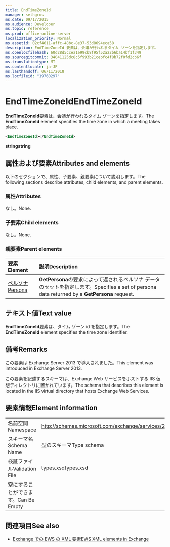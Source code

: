 ```yaml
---
title: EndTimeZoneId
manager: sethgros
ms.date: 09/17/2015
ms.audience: Developer
ms.topic: reference
ms.prod: office-online-server
localization_priority: Normal
ms.assetid: 02cf4611-affc-48bc-8e37-53d8694eca58
description: EndTimeZoneId 要素は、会議が行われるタイム ゾーンを指定します。
ms.openlocfilehash: 60d28d5ccea1e99cb8f95f52a22b6ba14bf1f349
ms.sourcegitcommit: 34041125dc8c5f993b21cebfc4f8b72f0fd2cb6f
ms.translationtype: MT
ms.contentlocale: ja-JP
ms.lasthandoff: 06/11/2018
ms.locfileid: "19760297"
---
```

# <a name="endtimezoneid"></a><span data-ttu-id="a81bb-103">EndTimeZoneId</span><span class="sxs-lookup"><span data-stu-id="a81bb-103">EndTimeZoneId</span></span>

<span data-ttu-id="a81bb-104">**EndTimeZoneId**要素は、会議が行われるタイム ゾーンを指定します。</span><span class="sxs-lookup"><span data-stu-id="a81bb-104">The **EndTimeZoneId** element specifies the time zone in which a meeting takes place.</span></span> 
  
```XML
<EndTimeZoneId></EndTimeZoneId>
```

 <span data-ttu-id="a81bb-105">**string**</span><span class="sxs-lookup"><span data-stu-id="a81bb-105">**string**</span></span>
## <a name="attributes-and-elements"></a><span data-ttu-id="a81bb-106">属性および要素</span><span class="sxs-lookup"><span data-stu-id="a81bb-106">Attributes and elements</span></span>

<span data-ttu-id="a81bb-107">以下のセクションで、属性、子要素、親要素について説明します。</span><span class="sxs-lookup"><span data-stu-id="a81bb-107">The following sections describe attributes, child elements, and parent elements.</span></span>
  
### <a name="attributes"></a><span data-ttu-id="a81bb-108">属性</span><span class="sxs-lookup"><span data-stu-id="a81bb-108">Attributes</span></span>

<span data-ttu-id="a81bb-109">なし。</span><span class="sxs-lookup"><span data-stu-id="a81bb-109">None.</span></span>
  
### <a name="child-elements"></a><span data-ttu-id="a81bb-110">子要素</span><span class="sxs-lookup"><span data-stu-id="a81bb-110">Child elements</span></span>

<span data-ttu-id="a81bb-111">なし。</span><span class="sxs-lookup"><span data-stu-id="a81bb-111">None.</span></span>
  
### <a name="parent-elements"></a><span data-ttu-id="a81bb-112">親要素</span><span class="sxs-lookup"><span data-stu-id="a81bb-112">Parent elements</span></span>

|<span data-ttu-id="a81bb-113">**要素**</span><span class="sxs-lookup"><span data-stu-id="a81bb-113">**Element**</span></span>|<span data-ttu-id="a81bb-114">**説明**</span><span class="sxs-lookup"><span data-stu-id="a81bb-114">**Description**</span></span>|
|:-----|:-----|
|[<span data-ttu-id="a81bb-115">ペルソナ</span><span class="sxs-lookup"><span data-stu-id="a81bb-115">Persona</span></span>](persona.md) <br/> |<span data-ttu-id="a81bb-116">**GetPersona**の要求によって返されるペルソナ データのセットを指定します。</span><span class="sxs-lookup"><span data-stu-id="a81bb-116">Specifies a set of persona data returned by a **GetPersona** request.</span></span>  <br/> |
   
## <a name="text-value"></a><span data-ttu-id="a81bb-117">テキスト値</span><span class="sxs-lookup"><span data-stu-id="a81bb-117">Text value</span></span>

<span data-ttu-id="a81bb-118">**EndTimeZoneId**要素は、タイム ゾーン id を指定します。</span><span class="sxs-lookup"><span data-stu-id="a81bb-118">The **EndTimeZoneId** element specifies the time zone identifier.</span></span> 
  
## <a name="remarks"></a><span data-ttu-id="a81bb-119">備考</span><span class="sxs-lookup"><span data-stu-id="a81bb-119">Remarks</span></span>

<span data-ttu-id="a81bb-120">この要素は Exchange Server 2013 で導入されました。</span><span class="sxs-lookup"><span data-stu-id="a81bb-120">This element was introduced in Exchange Server 2013.</span></span>
  
<span data-ttu-id="a81bb-121">この要素を記述するスキーマは、Exchange Web サービスをホストする IIS 仮想ディレクトリに置かれています。</span><span class="sxs-lookup"><span data-stu-id="a81bb-121">The schema that describes this element is located in the IIS virtual directory that hosts Exchange Web Services.</span></span>
  
## <a name="element-information"></a><span data-ttu-id="a81bb-122">要素情報</span><span class="sxs-lookup"><span data-stu-id="a81bb-122">Element information</span></span>

|||
|:-----|:-----|
|<span data-ttu-id="a81bb-123">名前空間</span><span class="sxs-lookup"><span data-stu-id="a81bb-123">Namespace</span></span>  <br/> |http://schemas.microsoft.com/exchange/services/2006/types  <br/> |
|<span data-ttu-id="a81bb-124">スキーマ名</span><span class="sxs-lookup"><span data-stu-id="a81bb-124">Schema Name</span></span>  <br/> |<span data-ttu-id="a81bb-125">型のスキーマ</span><span class="sxs-lookup"><span data-stu-id="a81bb-125">Type schema</span></span>  <br/> |
|<span data-ttu-id="a81bb-126">検証ファイル</span><span class="sxs-lookup"><span data-stu-id="a81bb-126">Validation File</span></span>  <br/> |<span data-ttu-id="a81bb-127">types.xsd</span><span class="sxs-lookup"><span data-stu-id="a81bb-127">types.xsd</span></span>  <br/> |
|<span data-ttu-id="a81bb-128">空にすることができます。</span><span class="sxs-lookup"><span data-stu-id="a81bb-128">Can Be Empty</span></span>  <br/> ||
   
## <a name="see-also"></a><span data-ttu-id="a81bb-129">関連項目</span><span class="sxs-lookup"><span data-stu-id="a81bb-129">See also</span></span>



- [<span data-ttu-id="a81bb-130">Exchange での EWS の XML 要素</span><span class="sxs-lookup"><span data-stu-id="a81bb-130">EWS XML elements in Exchange</span></span>](ews-xml-elements-in-exchange.md)

